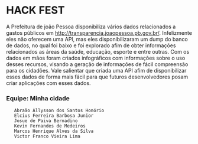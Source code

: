 # HACK FEST

  A Prefeitura de joão Pessoa disponibiliza vários dados relacionados a gastos públicos em http://transparencia.joaopessoa.pb.gov.br/. Infelizmente eles não oferecem uma API, mas eles disponibilizaram um dump do banco de dados, no qual foi baixo e foi explorado afim de obter informações relacionados as áreas da saúde, educação, esporte e entre outras. Com os dados em mãos foram criados infográficos com informações sobre o uso desses recursos, visando a geração de informações de fácil compreensão para os cidadões. Vale salientar que criada uma API afim de disponibilizar esses dados de forma mais fácil para que futuros desenvolvedores posam criar aplicações com esses dados.


### Equipe: Minha cidade

       Abraão Állysson dos Santos Honório
       Elcius Ferreira Barbosa Junior 
       Josue de Paiva Bernadino
       Kevin Fernandes de Medeiros
       Marcos Henrique Alves da Silva 
       Victor Franco Vieira Lima
       

       
